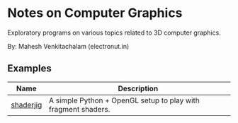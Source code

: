 # Notes on Computer Graphics 

Exploratory programs on various topics related to 3D computer graphics.

By: Mahesh Venkitachalam (electronut.in)

## Examples 

| **Name** | **Description**|
|---|---|
| [shaderjig][1] | A simple Python + OpenGL setup to play with fragment shaders.|




[1]: https://github.com/mkvenkit/nocg/tree/main/shaderjig
